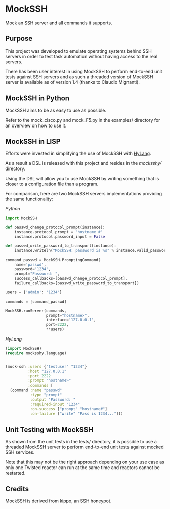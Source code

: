 MockSSH
=======

Mock an SSH server and all commands it supports.


Purpose
-------
This project was developed to emulate operating systems
behind SSH servers in order to test task automation without
having access to the real servers.

There has been user interest in using MockSSH to perform
end-to-end unit tests against SSH servers and as such a
threaded version of MockSSH server is available as of
version 1.4 (thanks to Claudio Mignanti).


MockSSH in Python
-----------------
MockSSH aims to be as easy to use as possible.

Refer to the mock_cisco.py and mock_F5.py in the examples/
directory for an overview on how to use it.


MockSSH in LISP
---------------
Efforts were invested in simplifying the use of MockSSH
with [HyLang](http://hylang.org/).

As a result a DSL is released with this project and
resides in the *mocksshy/* directory.

Using the DSL will allow you to use MockSSH by writing
something that is closer to a configuration file than
a program.

For comparison, here are two MockSSH servers
implementations providing the same functionality:


*Python*
```python
import MockSSH

def passwd_change_protocol_prompt(instance):
    instance.protocol.prompt = "hostname #"
    instance.protocol.password_input = False

def passwd_write_password_to_transport(instance):
    instance.writeln("MockSSH: password is %s" % instance.valid_password)

command_passwd = MockSSH.PromptingCommand(
    name='passwd',
    password='1234',
    prompt="Password: ",
    success_callbacks=[passwd_change_protocol_prompt],
    failure_callbacks=[passwd_write_password_to_transport])

users = {'admin': '1234'}

commands = [command_passwd]

MockSSH.runServer(commands,
                  prompt="hostname>",
                  interface='127.0.0.1',
                  port=2222,
                  **users)
```

*HyLang*
```clojure
(import MockSSH)
(require mocksshy.language)


(mock-ssh :users {"testuser" "1234"}
          :host "127.0.0.1"
          :port 2222
          :prompt "hostname>"
          :commands [
  (command :name "passwd"
           :type "prompt"
           :output "Password: "
           :required-input "1234"
           :on-success ["prompt" "hostname#"]
           :on-failure ["write" "Pass is 1234..."]))
```


Unit Testing with MockSSH
-------------------------
As shown from the unit tests in the tests/ directory, it is possible to use
a threaded MockSSH server to perform end-to-end unit tests against mocked
SSH services.

Note that this may not be the right approach depending on your use case as only
one Twisted reactor can run at the same time and reactors cannot be restarted.

Credits
-------
MockSSH is derived from [kippo](https://github.com/desaster/kippo/), an SSH honeypot.
